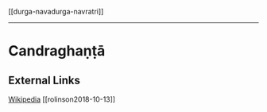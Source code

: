 [[durga-navadurga-navratri]]

---
# Candraghaṇṭā

## External Links
[Wikipedia](https://en.wikipedia.org/wiki/Chandraghanta)
[[rolinson2018-10-13]]
